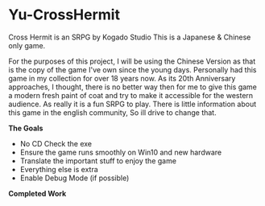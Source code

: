 
# Yu-CrossHermit
Cross Hermit is an SRPG by Kogado Studio
This is a Japanese & Chinese only game.

For the purposes of this project, I will be using the Chinese Version as that is the copy of the game I've own since the young days.
Personally had this game in my collection for over 18 years now. As its 20th Anniversary approaches, I thought, there is no better way then for me to give this game a modern fresh paint of coat and try to make it accessible for the western audience. As really it is a fun SRPG to play. There is little information about this game in the english community, So ill drive to change that.

**The Goals**
- No CD Check the exe
- Ensure the game runs smoothly on Win10 and new hardware
- Translate the important stuff to enjoy the game
- Everything else is extra 
- Enable Debug Mode (if possible)

**Completed Work**
